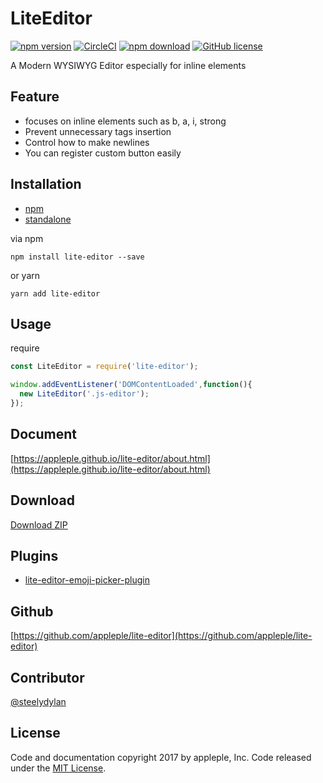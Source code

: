 # LiteEditor
[![npm version](https://badge.fury.io/js/lite-editor.svg)](https://badge.fury.io/js/lite-editor)
[![CircleCI](https://circleci.com/gh/appleple/lite-editor/tree/master.svg?style=shield)](https://circleci.com/gh/appleple/lite-editor/tree/master)
[![npm download](http://img.shields.io/npm/dm/lite-editor.svg)](https://www.npmjs.com/package/lite-editor)
[![GitHub license](https://img.shields.io/badge/license-MIT-brightgreen.svg)](https://raw.githubusercontent.com/appleple/lite-editor/master/LICENSE)

A Modern WYSIWYG Editor especially for inline elements

## Feature

- focuses on inline elements such as b, a, i, strong
- Prevent unnecessary tags insertion
- Control how to make newlines
- You can register custom button easily 

## Installation

- [npm](https://www.npmjs.com/package/lite-editor)
- [standalone](https://unpkg.com/lite-editor@1.4.0/js/lite-editor.min.js)

via npm
```shell
npm install lite-editor --save
```

or yarn

```shell
yarn add lite-editor
```

## Usage

require
```js
const LiteEditor = require('lite-editor');
```

```js
window.addEventListener('DOMContentLoaded',function(){
  new LiteEditor('.js-editor');
});
```

## Document
[https://appleple.github.io/lite-editor/about.html](https://appleple.github.io/lite-editor/about.html)

## Download
[Download ZIP](https://github.com/appleple/lite-editor/archive/master.zip)

## Plugins
- [lite-editor-emoji-picker-plugin](https://github.com/appleple/lite-editor-emoji-picker-plugin)

## Github
[https://github.com/appleple/lite-editor](https://github.com/appleple/lite-editor)

## Contributor
[@steelydylan](https://github.com/steelydylan)

## License
Code and documentation copyright 2017 by appleple, Inc. Code released under the [MIT License](https://github.com/appleple/lite-editor/blob/master/LICENSE).
